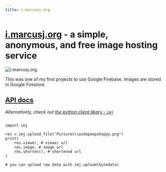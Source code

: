 ```yaml
---
title: i.marcusj.org
---
```

# [i.marcusj.org](https://i.marcusj.org) - a simple, anonymous, and free image hosting service

![i.marcusj.org](static/images/i.marcusj.org/img.png)

This was one of my first projects to use Google Firebase. Images are stored in Google Firestore. 

## [API docs](https://i.marcusj.org/api/docs)

*Alternatively, check out [the python client libary - `imj`](https://pypi.org/project/imj/)*

<pre><code class='python'>
import imj

res = imj.upload_file("Pictures\\widepeepohappy.png")
print(
    res.viewer, # viewer url
    res.image, # image url
    res.shorten(), # shortened url
)

# you can upload raw data with imj.upload(bytedata)
</code></pre>